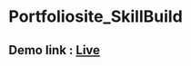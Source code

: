 # Portfoliosite_SkillBuild
## Demo link : [Live](https://naveenmalave.github.io/Portfoliosite_SkillBuild/)
